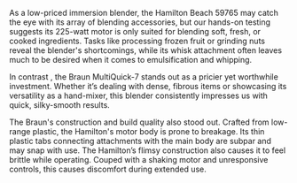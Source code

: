 As a low-priced immersion blender, the Hamilton Beach 59765 may catch the eye with its array of blending accessories, but our hands-on testing suggests its 225-watt motor is only suited for blending soft, fresh, or cooked ingredients. Tasks like processing frozen fruit or grinding nuts reveal the blender's shortcomings, while its whisk attachment often leaves much to be desired when it comes to emulsification and whipping.

In contrast , the Braun MultiQuick-7 stands out as a pricier yet worthwhile investment. Whether it’s dealing with dense, fibrous items or showcasing its versatility as a hand-mixer, this blender consistently impresses us with quick, silky-smooth results. 

The Braun's construction and build quality also stood out. Crafted from low-range plastic, the Hamilton's motor body is prone to breakage. Its thin plastic tabs connecting attachments with the main body are subpar and may snap with use. The Hamilton’s flimsy construction also causes it to feel brittle while operating. Couped with a shaking motor and unresponsive controls, this causes discomfort during extended use.